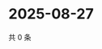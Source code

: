 # 2025-08-27

共 0 条

<!-- BEGIN ZHIHUVIDEO -->
<!-- 最后更新时间 Wed Aug 27 2025 13:11:34 GMT+0800 (China Standard Time) -->

<!-- END ZHIHUVIDEO -->

